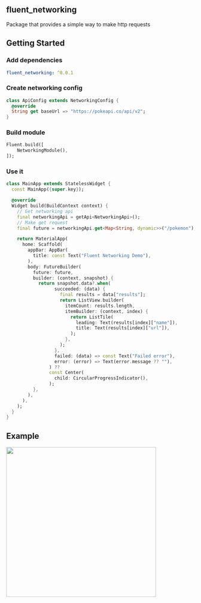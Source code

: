## fluent_networking
Package that provides a simple way to make http requests

## Getting Started

### Add dependencies

```yaml
fluent_networking: ^0.0.1
```

### Create networking config

```dart
class ApiConfig extends NetworkingConfig {
  @override
  String get baseUrl => "https://pokeapi.co/api/v2";
}
```

### Build module

```dart
Fluent.build([
    NetworkingModule(),
]);
```

### Use it
```dart
class MainApp extends StatelessWidget {
  const MainApp({super.key});

  @override
  Widget build(BuildContext context) {
    // Get networking api
    final networkingApi = getApi<NetworkingApi>();
    // Make get request
    final future = networkingApi.get<Map<String, dynamic>>("/pokemon");

    return MaterialApp(
      home: Scaffold(
        appBar: AppBar(
          title: const Text("Fluent Networking Demo"),
        ),
        body: FutureBuilder(
          future: future,
          builder: (context, snapshot) {
            return snapshot.data?.when(
                  succeeded: (data) {
                    final results = data["results"];
                    return ListView.builder(
                      itemCount: results.length,
                      itemBuilder: (context, index) {
                        return ListTile(
                          leading: Text(results[index]["name"]),
                          title: Text(results[index]["url"]),
                        );
                      },
                    );
                  },
                  failed: (data) => const Text("Failed error"),
                  error: (error) => Text(error.message ?? ""),
                ) ??
                const Center(
                  child: CircularProgressIndicator(),
                );
          },
        ),
      ),
    );
  }
}
```

## Example

<img src="https://raw.githubusercontent.com/aosorio-avilez/flutter_fluent/main/resources/fluent_networking_example.png" width="400" />